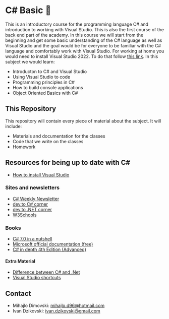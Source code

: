 # C# Basic 📘

This is an introductory course for the programming language C# and introduction to working with Visual Studio. This is also the first course of the back end part of the academy. In this course we will start from the beginning and get some basic understanding of the C# language as well as Visual Studio and the goal would be for everyone to be familiar with the C# language and comfortably work with Visual Studio. For working at home you would need to install Visual Studio 2022. To do that follow [this link](VisualStudio.md). In this subject we would learn:

* Introducton to C# and Visual Studio
* Using Visual Studio to code
* Programming principles in C#
* How to build console applications
* Object Oriented Basics with C#

## This Repository

This repository will contain every piece of material about the subject. It will include:

* Materials and documentation for the classes
* Code that we write on the classes
* Homework

## Resources for being up to date with C\#

* [How to install Visual Studio](../VisualStudio.md)

### Sites and newsletters

* [C# Weekly Newsletter](https://csharpdigest.net/)
* [dev.to C# corner](https://dev.to/t/csharp)
* [dev.to .NET corner](https://dev.to/t/dotnet)
* [W3Schools](https://www.w3schools.com/cs/cs_getstarted.asp)

### Books

* [C# 7.0 in a nutshell](https://www.bookdepository.com/C--7-0-in-a-Nutshell/9781491987650)
* [Microsoft official documentation (free)](https://docs.microsoft.com/en-us/dotnet/csharp/)
* [C# in depth 4th Edition (Advanced)](https://www.bookdepository.com/C-Depth-4E-Jon-Skeet/9781617294532)

#### Extra Material

* [Difference between C# and .Net](https://www.educba.com/c-sharp-vs-net)
* [Visual Studio shortcuts](https://myelearninghub.com/visual-studio-shortcuts)

## Contact

* Mihajlo Dimovski: mihajlo.d96@hotmail.com
* Ivan Dzikovski: ivan.dzikovski@gmail.com
